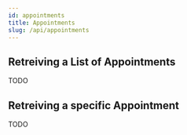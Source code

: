 ```yaml
---
id: appointments
title: Appointments
slug: /api/appointments
---
```


## Retreiving a List of Appointments

TODO

## Retreiving a specific Appointment

TODO
